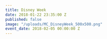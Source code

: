 ```yaml
---
title: Disney Week
date: 2018-01-22 23:35:00 Z
published: false
image: "/uploads/MC_DisneyWeek_500x500.png"
event_date: 2018-02-05 00:00:00 Z
---
```


